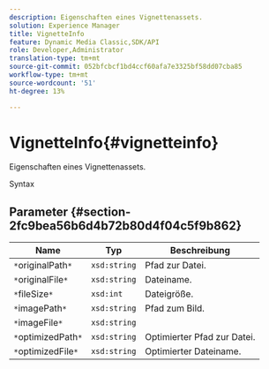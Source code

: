 ```yaml
---
description: Eigenschaften eines Vignettenassets.
solution: Experience Manager
title: VignetteInfo
feature: Dynamic Media Classic,SDK/API
role: Developer,Administrator
translation-type: tm+mt
source-git-commit: 052bfcbcf1bd4ccf60afa7e3325bf58dd07cba85
workflow-type: tm+mt
source-wordcount: '51'
ht-degree: 13%

---
```



# VignetteInfo{#vignetteinfo}

Eigenschaften eines Vignettenassets.

Syntax

## Parameter {#section-2fc9bea56b6d4b72b80d4f04c5f9b862}

| Name | Typ | Beschreibung |
|---|---|---|
| `*`originalPath`*` | `xsd:string` | Pfad zur Datei. |
| `*`originalFile`*` | `xsd:string` | Dateiname. |
| `*`fileSize`*` | `xsd:int` | Dateigröße. |
| `*`imagePath`*` | `xsd:string` | Pfad zum Bild. |
| `*`imageFile`*` | `xsd:string` |  |
| `*`optimizedPath`*` | `xsd:string` | Optimierter Pfad zur Datei. |
| `*`optimizedFile`*` | `xsd:string` | Optimierter Dateiname. |

